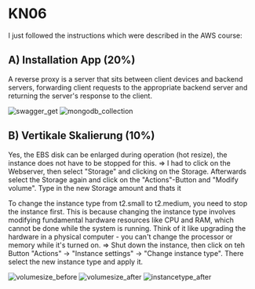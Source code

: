 # KN06

I just followed the instructions which were described in the AWS course:

## A) Installation App (20%)
A reverse proxy is a server that sits between client devices and backend servers, forwarding client requests to the appropriate backend server and returning the server's response to the client.

![swagger_get](https://github.com/user-attachments/assets/c63f492d-2121-4663-887f-e59919aed172)
![mongodb_collection](https://github.com/user-attachments/assets/eb823c9a-7a98-4852-a77e-432f5310a1fc)

## B) Vertikale Skalierung  (10%)
Yes, the EBS disk can be enlarged during operation (hot resize), the instance does not have to be stopped for this.
=> I had to click on the Webserver, then select "Storage" and clicking on the Storage. Afterwards select the Storage again and click on the "Actions"-Button and "Modify volume". Type in the new Storage amount and thats it

To change the instance type from t2.small to t2.medium, you need to stop the instance first. This is because changing the instance type involves modifying fundamental hardware resources like CPU and RAM, which cannot be done while the system is running. Think of it like upgrading the hardware in a physical computer - you can't change the processor or memory while it's turned on.
=> Shut down the instance, then click on teh Button "Actions" -> "Instance settings" -> "Change instance type". There select the new instance type and apply it.

![volumesize_before](https://github.com/user-attachments/assets/d7512a22-282f-4723-af26-d8e51f4a7aa0)
![volumesize_after](https://github.com/user-attachments/assets/a98d0622-9f56-4b98-bfc8-535a7799e167)
![instancetype_after](https://github.com/user-attachments/assets/4897dd45-bf42-46ad-9614-99b431420c89)
